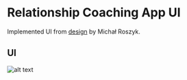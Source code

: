 # Relationship Coaching App UI
Implemented UI from [design](https://dribbble.com/shots/4486758-Relationship-Coaching-App/attachments/1017305) by Michał Roszyk.
## UI

![alt text](https://cdn.dribbble.com/users/600368/screenshots/4486758/attachments/1017305/preview.png)

